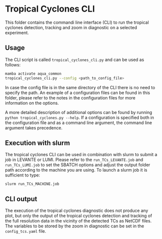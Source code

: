 # Tropical Cyclones CLI

This folder contains the commandi line interface (CLI) to run the tropical cyclones detection, tracking and zoom in 
diagnostic on a selected experiment.

## Usage

The CLI script is called `tropical_cyclones_cli.py` and can be used as follows:

```bash
mamba activate aqua_common
tropical_cyclones_cli.py --config <path_to_config_file>
```
In case the config file is in the same directory of the CLI there is no need to specify the path.
An example of a configuration files can be found in this folder, please refer to the notes in the configuration files for more information on the options.

A more detailed description of additional options can be found by running `python tropical_cyclones.py --help`.
If a configuration is specified both in the configuration file and as a command line argument, the command line argument takes precedence.

## Execution with slurm

The tropical cyclones CLI can be used in combination with slurm to submit a job in LEVANTE or LUMI. Please refer to the 
`run_TCs_LEVANTE.job` and `run_TCs_LUMI.job` to set the SBATCH options and adjust the output folder path according to the machine you are using. To launch a slurm job it is sufficient to type:
```
slurm run_TCs_MACHINE.job
```

## CLI output
The execution of the tropical cyclones diagnostic does not produce any plot, but only the output of the tropical cyclones detection and tracking of the full resolution data in the vicinity of the detected TCs as NetCDF files. The variables to be stored by the zoom in diagnostic can be set in the `config_tcs.yaml` file.